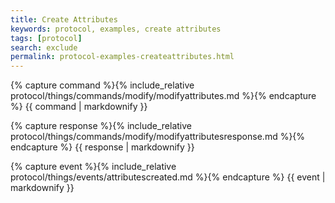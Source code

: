 ```yaml
---
title: Create Attributes
keywords: protocol, examples, create attributes
tags: [protocol]
search: exclude
permalink: protocol-examples-createattributes.html
---
```


{% capture command %}{% include_relative protocol/things/commands/modify/modifyattributes.md %}{% endcapture %}
{{ command | markdownify }}

{% capture response %}{% include_relative protocol/things/commands/modify/modifyattributesresponse.md %}{% endcapture %}
{{ response | markdownify }}

{% capture event %}{% include_relative protocol/things/events/attributescreated.md %}{% endcapture %}
{{ event | markdownify }}
